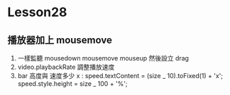 # Lesson28

## 播放器加上 mousemove

1. 一樣監聽 mousedown mousemove mouseup 然後設立 drag
2. video.playbackRate 調整播放速度
3. bar 高度與 速度多少 x : speed.textContent = (size _ 10).toFixed(1) + 'x'; speed.style.height = size _ 100 + '%';
